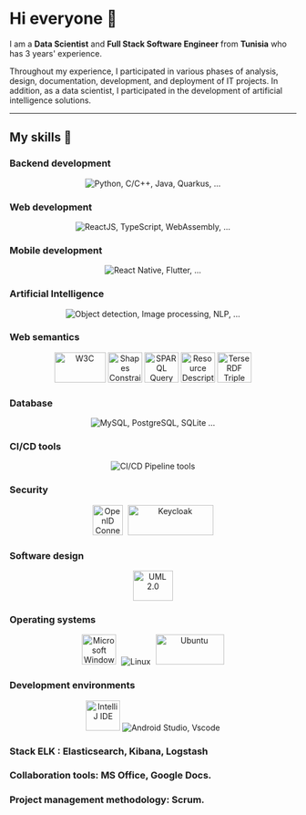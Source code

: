 # Hi everyone :wave:

I am a **Data Scientist** and **Full Stack Software Engineer** from **Tunisia** who has 3 years' experience.

Throughout my experience, I participated in various phases of analysis, design, documentation, development, and deployment of IT projects.
In addition, as a data scientist, I participated in the development of artificial intelligence solutions.
__________________
## My skills 📜

### Backend development
<p align="center">
    <img src="https://skillicons.dev/icons?i=py,fastapi,flask,c,cpp,java,hibernate,maven,spring"  alt="Python, C/C++, Java, Quarkus, ..."/>
</p>

### Web development
<p align="center">
    <img src="https://skillicons.dev/icons?i=html,css,react,js,ts,wasm"  alt="ReactJS, TypeScript, WebAssembly, ..."/>
</p>

### Mobile development
<p align="center">
    <img src="https://skillicons.dev/icons?i=react,flutter"  alt="React Native, Flutter, ..."/>
</p>


### Artificial Intelligence
<p align="center">
    <img src="https://skillicons.dev/icons?i=py,r,tensorflow"  alt="Object detection, Image processing, NLP, ..."/>
</p>

### Web semantics
<p align="center">
    <img src="https://www.w3.org/2008/site/images/logo-w3c-mobile-lg" width="90" height="53" alt="W3C">
    <img src="https://cygri.github.io/rdf-logos/svg/shacl.svg" width="60" height="53" alt="Shapes Constraint Language">
    <img src="https://cygri.github.io/rdf-logos/svg/sparql.svg" width="60" height="53" alt="SPARQL Query Language for RDF">
    <img src="https://cygri.github.io/rdf-logos/svg/rdf.svg" width="60" height="53" alt="Resource Description Framework">
    <img src="https://cygri.github.io/rdf-logos/svg/turtle.svg" width="60" height="53" alt="Terse RDF Triple Language">
</p>

### Database
<p align="center">
    <img src="https://skillicons.dev/icons?i=mysql,postgres,sqlite"  alt="MySQL, PostgreSQL, SQLite ..."/>
</p>

### CI/CD tools
<p align="center">
    <img src="https://skillicons.dev/icons?i=jenkins,git,docker,kubernetes"  alt="CI/CD Pipeline tools"/> 
</p>

### Security
<p align="center">
<img src="https://openid.net/images/logo/openid-icon-100x100.png" width="53" height="53" alt="OpenID Connect">
<img src="https://www.keycloak.org/resources/images/keycloak_logo_200px.svg" width="150" height="53" alt="Keycloak" style="margin-left:5px">
</p>

### Software design
<p align="center"><img src="https://upload.wikimedia.org/wikipedia/commons/d/d5/UML_logo.svg" width="70" height="53" alt="UML 2.0"></p>

### Operating systems
<p align="center">
    <img src="https://upload.wikimedia.org/wikipedia/commons/0/0a/Unofficial_Windows_logo_variant_-_2002%E2%80%932012_%28Multicolored%29.svg" width="60" height="53" alt="Microsoft Windows" style="margin-right:5px">
    <img src="https://skillicons.dev/icons?i=linux"  alt="Linux"/>
    <img src="https://assets.ubuntu.com/v1/a7e3c509-Canonical%20Ubuntu.svg" width="120" height="53" alt="Ubuntu" style="margin-left:5px">
</p>

### Development environments
<p align="center">
    <img src="https://upload.wikimedia.org/wikipedia/commons/9/9c/IntelliJ_IDEA_Icon.svg" width="60" height="53" alt="IntelliJ IDE">
    <img src="https://skillicons.dev/icons?i=androidstudio,vscode"  alt="Android Studio, Vscode"/>
</p>

### Stack ELK : Elasticsearch, Kibana, Logstash
### Collaboration tools: MS Office, Google Docs.
### Project management methodology: Scrum.

